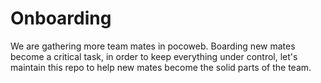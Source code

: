 Onboarding
========

We are gathering more team mates in pocoweb. Boarding new mates become a critical task, in order to keep everything under control, let's maintain this repo to help new mates become the solid parts of the team. 
